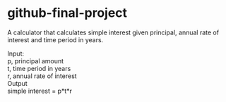 # github-final-project

A calculator that calculates simple interest given principal, annual rate of interest and time period in years.

Input: \
    p, principal amount \
    t, time period in years \
    r, annual rate of interest \
Output \
    simple interest = p\*t\*r
